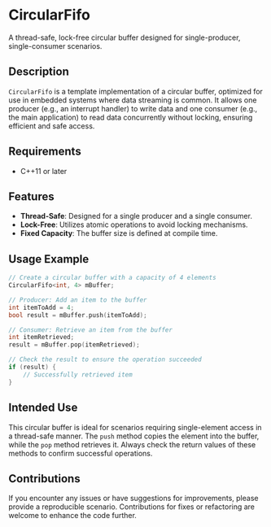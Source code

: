 # CircularFifo
A thread-safe, lock-free circular buffer designed for single-producer, single-consumer scenarios.

## Description
`CircularFifo` is a template implementation of a circular buffer, optimized for use in embedded systems where data streaming is common. It allows one producer (e.g., an interrupt handler) to write data and one consumer (e.g., the main application) to read data concurrently without locking, ensuring efficient and safe access.

## Requirements
- C++11 or later

## Features
- **Thread-Safe**: Designed for a single producer and a single consumer.
- **Lock-Free**: Utilizes atomic operations to avoid locking mechanisms.
- **Fixed Capacity**: The buffer size is defined at compile time.

## Usage Example
```cpp
// Create a circular buffer with a capacity of 4 elements
CircularFifo<int, 4> mBuffer;

// Producer: Add an item to the buffer
int itemToAdd = 4;
bool result = mBuffer.push(itemToAdd);

// Consumer: Retrieve an item from the buffer
int itemRetrieved;
result = mBuffer.pop(itemRetrieved);

// Check the result to ensure the operation succeeded
if (result) {
    // Successfully retrieved item
}
```

## Intended Use
This circular buffer is ideal for scenarios requiring single-element access in a thread-safe manner. The `push` method copies the element into the buffer, while the `pop` method retrieves it. Always check the return values of these methods to confirm successful operations.

## Contributions
If you encounter any issues or have suggestions for improvements, please provide a reproducible scenario. Contributions for fixes or refactoring are welcome to enhance the code further.
